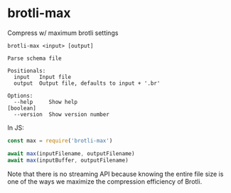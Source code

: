 # brotli-max

Compress w/ maximum brotli settings

```
brotli-max <input> [output]

Parse schema file 

Positionals:
  input   Input file
  output  Output file, defaults to input + '.br'

Options:
  --help     Show help                                                 [boolean]
  --version  Show version number       
```

In JS:

```javascript
const max = require('brotli-max')

await max(inputFilename, outputFilename)
await max(inputBuffer, outputFilename)
```

Note that there is no streaming API because knowing the entire file size
is one of the ways we maximize the compression efficiency of Brotli.
